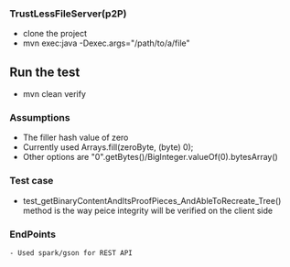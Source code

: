 
  ###  TrustLessFileServer(p2P)
  
   - clone the project
   - mvn exec:java -Dexec.args="/path/to/a/file"
   
  ## Run the test
    
   - mvn clean verify
   
  ###  Assumptions
  
   - The filler hash value of zero 
   - Currently used  Arrays.fill(zeroByte, (byte) 0);
   - Other options are  "0".getBytes()/BigInteger.valueOf(0).bytesArray()
   
  ### Test case
  
   - test_getBinaryContentAndItsProofPieces_AndAbleToRecreate_Tree() method is the way peice integrity will be verified on the client side
  
  ### EndPoints
   
    - Used spark/gson for REST API
    
    
  
